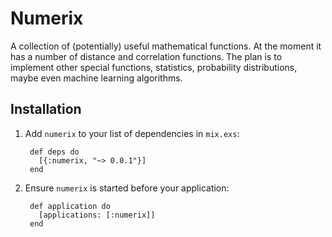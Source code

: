 # Numerix

A collection of (potentially) useful mathematical functions. At the moment it has a number of distance and correlation functions. The plan is to implement other special functions, statistics, probability distributions, maybe even machine learning algorithms.

## Installation

1. Add `numerix` to your list of dependencies in `mix.exs`:

        def deps do
          [{:numerix, "~> 0.0.1"}]
        end

2. Ensure `numerix` is started before your application:

        def application do
          [applications: [:numerix]]
        end
